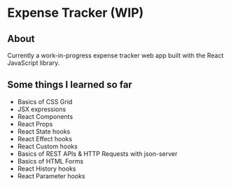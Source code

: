 # Expense Tracker (WIP)

## About
Currently a work-in-progress expense tracker web app built with the React JavaScript library. 

## Some things I learned so far
- Basics of CSS Grid
- JSX expressions
- React Components
- React Props
- React State hooks
- React Effect hooks
- React Custom hooks
- Basics of REST APIs & HTTP Requests with json-server
- Basics of HTML Forms
- React History hooks
- React Parameter hooks

